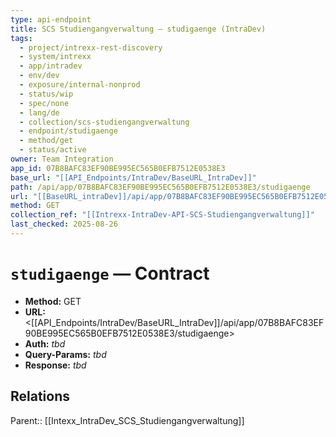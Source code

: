 ```yaml
---
type: api-endpoint
title: SCS Studiengangverwaltung — studigaenge (IntraDev)
tags:
  - project/intrexx-rest-discovery
  - system/intrexx
  - app/intradev
  - env/dev
  - exposure/internal-nonprod
  - status/wip
  - spec/none
  - lang/de
  - collection/scs-studiengangverwaltung
  - endpoint/studigaenge
  - method/get
  - status/active
owner: Team Integration
app_id: 07B8BAFC83EF90BE995EC565B0EFB7512E0538E3
base_url: "[[API_Endpoints/IntraDev/BaseURL_IntraDev]]"
path: /api/app/07B8BAFC83EF90BE995EC565B0EFB7512E0538E3/studigaenge
url: "[[BaseURL_intraDev]]/api/app/07B8BAFC83EF90BE995EC565B0EFB7512E0538E3/studigaenge"
method: GET
collection_ref: "[[Intrexx-IntraDev-API-SCS-Studiengangverwaltung]]"
last_checked: 2025-08-26
---
```


# `studigaenge` — Contract
- **Method:** GET  
- **URL:** <[[API_Endpoints/IntraDev/BaseURL_IntraDev]]/api/app/07B8BAFC83EF90BE995EC565B0EFB7512E0538E3/studigaenge>  
- **Auth:** _tbd_  
- **Query-Params:** _tbd_  
- **Response:** _tbd_

## Relations
Parent:: [[Intexx_IntraDev_SCS_Studiengangverwaltung]]
